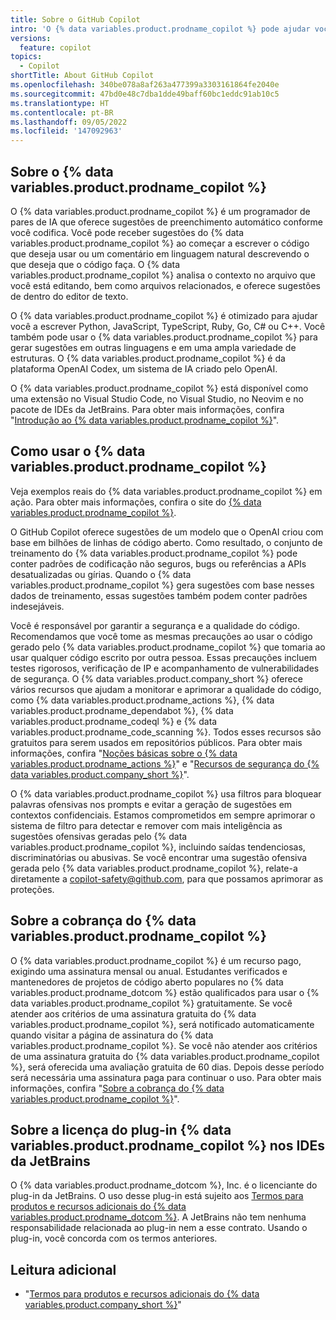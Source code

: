 ```yaml
---
title: Sobre o GitHub Copilot
intro: 'O {% data variables.product.prodname_copilot %} pode ajudar você a criar códigos oferecendo sugestões de preenchimento automático. Saiba o que considerar ao usar o {% data variables.product.prodname_copilot %} e como o {% data variables.product.prodname_copilot %} funciona.'
versions:
  feature: copilot
topics:
  - Copilot
shortTitle: About GitHub Copilot
ms.openlocfilehash: 340be078a8af263a477399a3303161864fe2040e
ms.sourcegitcommit: 47bd0e48c7dba1dde49baff60bc1eddc91ab10c5
ms.translationtype: HT
ms.contentlocale: pt-BR
ms.lasthandoff: 09/05/2022
ms.locfileid: '147092963'
---
```

## Sobre o {% data variables.product.prodname_copilot %}

O {% data variables.product.prodname_copilot %} é um programador de pares de IA que oferece sugestões de preenchimento automático conforme você codifica. Você pode receber sugestões do {% data variables.product.prodname_copilot %} ao começar a escrever o código que deseja usar ou um comentário em linguagem natural descrevendo o que deseja que o código faça. O {% data variables.product.prodname_copilot %} analisa o contexto no arquivo que você está editando, bem como arquivos relacionados, e oferece sugestões de dentro do editor de texto.

O {% data variables.product.prodname_copilot %} é otimizado para ajudar você a escrever Python, JavaScript, TypeScript, Ruby, Go, C# ou C++. Você também pode usar o {% data variables.product.prodname_copilot %} para gerar sugestões em outras linguagens e em uma ampla variedade de estruturas. O {% data variables.product.prodname_copilot %} é da plataforma OpenAI Codex, um sistema de IA criado pelo OpenAI. 

O {% data variables.product.prodname_copilot %} está disponível como uma extensão no Visual Studio Code, no Visual Studio, no Neovim e no pacote de IDEs da JetBrains. Para obter mais informações, confira "[Introdução ao {% data variables.product.prodname_copilot %}](/copilot/getting-started-with-github-copilot)".

## Como usar o {% data variables.product.prodname_copilot %}

Veja exemplos reais do {% data variables.product.prodname_copilot %} em ação. Para obter mais informações, confira o site do [{% data variables.product.prodname_copilot %}](https://copilot.github.com/). 

O GitHub Copilot oferece sugestões de um modelo que o OpenAI criou com base em bilhões de linhas de código aberto. Como resultado, o conjunto de treinamento do {% data variables.product.prodname_copilot %} pode conter padrões de codificação não seguros, bugs ou referências a APIs desatualizadas ou gírias. Quando o {% data variables.product.prodname_copilot %} gera sugestões com base nesses dados de treinamento, essas sugestões também podem conter padrões indesejáveis. 

Você é responsável por garantir a segurança e a qualidade do código. Recomendamos que você tome as mesmas precauções ao usar o código gerado pelo {% data variables.product.prodname_copilot %} que tomaria ao usar qualquer código escrito por outra pessoa. Essas precauções incluem testes rigorosos, verificação de IP e acompanhamento de vulnerabilidades de segurança. O {% data variables.product.company_short %} oferece vários recursos que ajudam a monitorar e aprimorar a qualidade do código, como {% data variables.product.prodname_actions %}, {% data variables.product.prodname_dependabot %}, {% data variables.product.prodname_codeql %} e {% data variables.product.prodname_code_scanning %}. Todos esses recursos são gratuitos para serem usados em repositórios públicos. Para obter mais informações, confira "[Noções básicas sobre o {% data variables.product.prodname_actions %}](/actions/learn-github-actions/understanding-github-actions)" e "[Recursos de segurança do {% data variables.product.company_short %}](/code-security/getting-started/github-security-features)".

O {% data variables.product.prodname_copilot %} usa filtros para bloquear palavras ofensivas nos prompts e evitar a geração de sugestões em contextos confidenciais. Estamos comprometidos em sempre aprimorar o sistema de filtro para detectar e remover com mais inteligência as sugestões ofensivas geradas pelo {% data variables.product.prodname_copilot %}, incluindo saídas tendenciosas, discriminatórias ou abusivas. Se você encontrar uma sugestão ofensiva gerada pelo {% data variables.product.prodname_copilot %}, relate-a diretamente a copilot-safety@github.com, para que possamos aprimorar as proteções. 

## Sobre a cobrança do {% data variables.product.prodname_copilot %}

O {% data variables.product.prodname_copilot %} é um recurso pago, exigindo uma assinatura mensal ou anual. Estudantes verificados e mantenedores de projetos de código aberto populares no {% data variables.product.prodname_dotcom %} estão qualificados para usar o {% data variables.product.prodname_copilot %} gratuitamente. Se você atender aos critérios de uma assinatura gratuita do {% data variables.product.prodname_copilot %}, será notificado automaticamente quando visitar a página de assinatura do {% data variables.product.prodname_copilot %}. Se você não atender aos critérios de uma assinatura gratuita do {% data variables.product.prodname_copilot %}, será oferecida uma avaliação gratuita de 60 dias. Depois desse período será necessária uma assinatura paga para continuar o uso. Para obter mais informações, confira "[Sobre a cobrança do {% data variables.product.prodname_copilot %}](/billing/managing-billing-for-github-copilot/about-billing-for-github-copilot)".

## Sobre a licença do plug-in {% data variables.product.prodname_copilot %} nos IDEs da JetBrains

O {% data variables.product.prodname_dotcom %}, Inc. é o licenciante do plug-in da JetBrains. O uso desse plug-in está sujeito aos [Termos para produtos e recursos adicionais do {% data variables.product.prodname_dotcom %}](/free-pro-team@latest/site-policy/github-terms/github-terms-for-additional-products-and-features#github-copilot). A JetBrains não tem nenhuma responsabilidade relacionada ao plug-in nem a esse contrato. Usando o plug-in, você concorda com os termos anteriores.

## Leitura adicional

- "[Termos para produtos e recursos adicionais do {% data variables.product.company_short %}](/free-pro-team@latest/site-policy/github-terms/github-terms-for-additional-products-and-features#github-copilot)"
